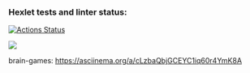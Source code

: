 ### Hexlet tests and linter status:
[![Actions Status](https://github.com/maksimowich/python-project-lvl1/workflows/hexlet-check/badge.svg)](https://github.com/maksimowich/python-project-lvl1/actions)

<a href="https://codeclimate.com/github/codeclimate/codeclimate/maintainability"><img src="https://api.codeclimate.com/v1/badges/a99a88d28ad37a79dbf6/maintainability" /></a>

brain-games:
https://asciinema.org/a/cLzbaQbjGCEYC1iq60r4YmK8A
